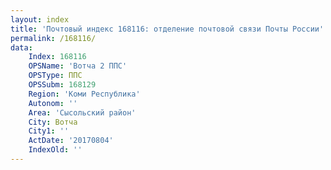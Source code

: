 ```yaml
---
layout: index
title: 'Почтовый индекс 168116: отделение почтовой связи Почты России'
permalink: /168116/
data:
    Index: 168116
    OPSName: 'Вотча 2 ППС'
    OPSType: ППС
    OPSSubm: 168129
    Region: 'Коми Республика'
    Autonom: ''
    Area: 'Сысольский район'
    City: Вотча
    City1: ''
    ActDate: '20170804'
    IndexOld: ''
---
```

